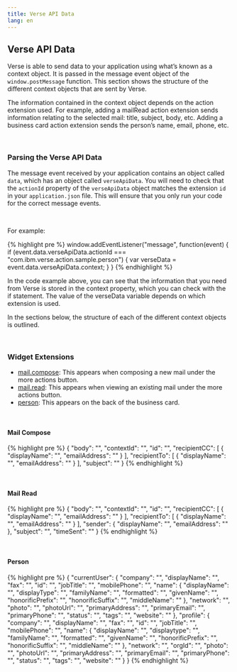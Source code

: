 ```yaml
---
title: Verse API Data
lang: en
---
```


## Verse API Data
Verse is able to send data to your application using what’s known as a context object. It is passed in the message event object of the `window.postMessage` function. This section shows the structure of the different context objects that are sent by Verse.

The information contained in the context object depends on the action extension used. For example, adding a mailRead action extension sends information relating to the selected mail: title, subject, body, etc. Adding a business card action extension sends the person’s name, email, phone, etc.

&nbsp;

### Parsing the Verse API Data
The message event received by your application contains an object called `data`, which has an object called `verseApiData`. You will need to check that the `actionId` property of the `verseApiData` object matches the extension `id` in your `application.json` file. This will ensure that you only run your code for the correct message events.

&nbsp;

For example:

{% highlight pre %}
window.addEventListener("message", function(event) {
  if (event.data.verseApiData.actionId === "com.ibm.verse.action.sample.person") {
    var verseData = event.data.verseApiData.context;
  }
}
{% endhighlight %}

In the code example above, you can see that the information that you need from Verse is stored in the context property, which you can check with the if statement. The value of the verseData variable depends on which extension is used.

In the sections below, the structure of each of the different context objects is outlined.

&nbsp;

### Widget Extensions
- [mail.compose](#mail-compose): This appears when composing a new mail under the more actions button.
- [mail.read](#mail-read): This appears when viewing an existing mail under the more actions button.
- [person](#person): This appears on the back of the business card.

&nbsp;

#### Mail Compose
{% highlight pre %}
{
  "body": "",
  "contextId": "",
  "id": "",
  "recipientCC": [
    {
      "displayName": "",
      "emailAddress": ""
    }
  ],
  "recipientTo": [
    {
      "displayName": "",
      "emailAddress": ""
    }
  ],
  "subject": ""
}
{% endhighlight %}

&nbsp;

#### Mail Read
{% highlight pre %}
{
  "body": "",
  "contextId": "",
  "id": "",
  "recipientCC": [
    {
      "displayName": "",
      "emailAddress": ""
    }
  ],
  "recipientTo": [
    {
      "displayName": "",
      "emailAddress": ""
    }
  ],
  "sender": {
    "displayName": "",
    "emailAddress": ""
  },
  "subject": "",
  "timeSent": ""
}
{% endhighlight %}

&nbsp;

#### Person
{% highlight pre %}
{
  "currentUser": {
    "company": "",
    "displayName": "",
    "fax": "",
    "id": "",
    "jobTitle": "",
    "mobilePhone": "",
    "name": {
      "displayName": "",
      "displayType": "",
      "familyName": "",
      "formatted": "",
      "givenName": "",
      "honorificPrefix": "",
      "honorificSuffix": "",
      "middleName": ""
    },
    "network": "",
    "photo": "",
    "photoUrl": "",
    "primaryAddress": "",
    "primaryEmail": "",
    "primaryPhone": "",
    "status": "",
    "tags": "",
    "website": ""
  },
  "profile": {
    "company": "",
    "displayName": "",
    "fax": "",
    "id": "",
    "jobTitle": "",
    "mobilePhone": "",
    "name": {
      "displayName": "",
      "displaytype": "",
      "familyName": "",
      "formatted": "",
      "givenName": "",
      "honorificPrefix": "",
      "honorificSuffix": "",
      "middleName": ""
    },
    "network": "",
    "orgId": "",
    "photo": "",
    "photoUrl": "",
    "primaryAddress": "",
    "primaryEmail": "",
    "primaryPhone": "",
    "status": "",
    "tags": "",
    "website": ""
  }
}
{% endhighlight %}